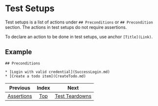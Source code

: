 # Test Setups

Test setups is a list of actions under `## Preconditions` or `## Precondition` section. The actions in test setups do not require assertions.

To declare an action to be done in test setups, use anchor `[Title](Link)`.

## Example

```
## Preconditions

* [Login with valid credential](SuccessLogin.md)
* [Create a todo item](CreateTodo.md)
```

| Previous | Index | Next |
| :-: | :-: | :-: |
| [Assertions](Assertions.md) | [Top](README.md) | [Test Teardowns](TestTeardowns.md) |